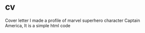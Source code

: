 # cv
Cover letter
I made a profile of marvel superhero character Captain America,
It is a simple html code 
